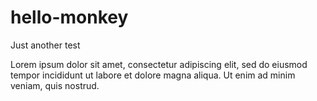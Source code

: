 # hello-monkey
Just another test

Lorem ipsum dolor sit amet, consectetur adipiscing elit, sed do eiusmod tempor incididunt ut labore et dolore magna aliqua. Ut enim ad minim veniam, quis nostrud.
